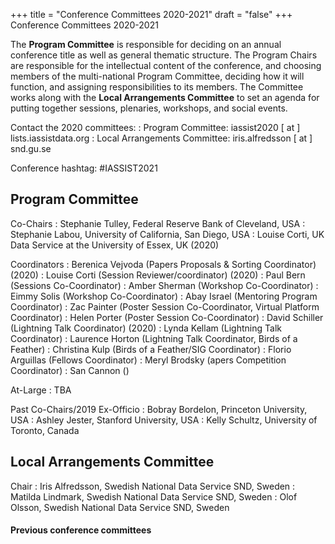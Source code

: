 +++
title = "Conference Committees 2020-2021"
draft = "false"
+++
Conference Committees 2020-2021

The **Program Committee** is responsible for deciding on an annual conference title as well as general thematic structure. The Program Chairs are responsible for the intellectual content of the conference, and choosing members of the multi-national Program Committee, deciding how it will function, and assigning responsibilities to its members. The Committee works along with the **Local Arrangements Committee** to set an agenda for putting together sessions, plenaries, workshops, and social events.

Contact the 2020 committees:
: Program Committee: iassist2020 [ at ] lists.iassistdata.org
: Local Arrangements Committee: iris.alfredsson [ at ] snd.gu.se

Conference hashtag: #IASSIST2021

## Program Committee

Co-Chairs
: Stephanie Tulley, Federal Reserve Bank of Cleveland, USA
: Stephanie Labou, University of California, San Diego, USA
: Louise Corti, UK Data Service at the University of Essex, UK (2020)

Coordinators
: Berenica Vejvoda (Papers Proposals & Sorting Coordinator) (2020)
: Louise Corti (Session Reviewer/coordinator) (2020)
: Paul Bern (Sessions Co-Coordinator)
: Amber Sherman (Workshop Co-Coordinator)
: Eimmy Solis (Workshop Co-Coordinator)
: Abay Israel (Mentoring Program Coordinator)
: Zac Painter (Poster Session Co-Coordinator, Virtual Platform Coordinator)
: Helen Porter (Poster Session Co-Coordinator)
: David Schiller (Lightning Talk Coordinator) (2020)
: Lynda Kellam (Lightning Talk Coordinator)
: Laurence Horton (Lightning Talk Coordinator, Birds of a Feather)
: Christina Kulp (Birds of a Feather/SIG Coordinator)
: Florio Arguillas (Fellows Coordinator)
: Meryl Brodsky (apers Competition Coordinator)
: San Cannon ()

At-Large
: TBA

Past Co-Chairs/2019 Ex-Officio
: Bobray Bordelon, Princeton University, USA
: Ashley Jester, Stanford University, USA
: Kelly Schultz, University of Toronto, Canada 

## Local Arrangements Committee

Chair
: Iris Alfredsson, Swedish National Data Service SND, Sweden
: Matilda Lindmark, Swedish National Data Service SND, Sweden
: Olof Olsson, Swedish National Data Service SND, Sweden

#### Previous conference committees